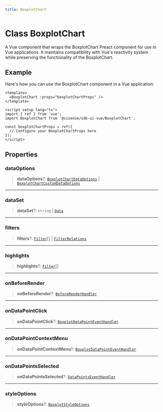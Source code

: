 ```yaml
---
title: BoxplotChart
---
```


# Class BoxplotChart

A Vue component that wraps the BoxplotChart Preact component for use in Vue applications.
It maintains compatibility with Vue's reactivity system while preserving the functionality of the BoxplotChart.

## Example

Here's how you can use the BoxplotChart component in a Vue application:
```vue
<template>
  <BoxplotChart :props="boxplotChartProps" />
</template>

<script setup lang="ts">
import { ref } from 'vue';
import BoxplotChart from '@sisense/sdk-ui-vue/BoxplotChart';

const boxplotChartProps = ref({
  // Configure your BoxplotChartProps here
});
</script>
```

## Properties

### dataOptions

> **dataOptions**?: [`BoxplotChartDataOptions`](../../sdk-ui/type-aliases/type-alias.BoxplotChartDataOptions.md) \| [`BoxplotChartCustomDataOptions`](../../sdk-ui/type-aliases/type-alias.BoxplotChartCustomDataOptions.md)

***

### dataSet

> **dataSet**?: `string` \| [`Data`](../../sdk-data/interfaces/interface.Data.md)

***

### filters

> **filters**?: [`Filter`](../../sdk-data/interfaces/interface.Filter.md)[] \| [`FilterRelations`](../../sdk-data/interfaces/interface.FilterRelations.md)

***

### highlights

> **highlights**?: [`Filter`](../../sdk-data/interfaces/interface.Filter.md)[]

***

### onBeforeRender

> **onBeforeRender**?: [`BeforeRenderHandler`](../../sdk-ui/type-aliases/type-alias.BeforeRenderHandler.md)

***

### onDataPointClick

> **onDataPointClick**?: [`BoxplotDataPointEventHandler`](../../sdk-ui/type-aliases/type-alias.BoxplotDataPointEventHandler.md)

***

### onDataPointContextMenu

> **onDataPointContextMenu**?: [`BoxplotDataPointEventHandler`](../../sdk-ui/type-aliases/type-alias.BoxplotDataPointEventHandler.md)

***

### onDataPointsSelected

> **onDataPointsSelected**?: [`DataPointsEventHandler`](../../sdk-ui/type-aliases/type-alias.DataPointsEventHandler.md)

***

### styleOptions

> **styleOptions**?: [`BoxplotStyleOptions`](../../sdk-ui/interfaces/interface.BoxplotStyleOptions.md)
